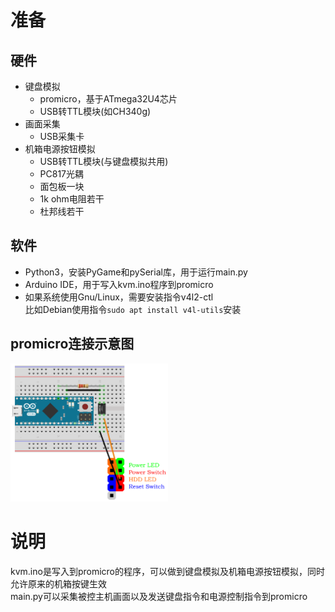 # 准备
## 硬件
- 键盘模拟
  - promicro，基于ATmega32U4芯片
  - USB转TTL模块(如CH340g)
- 画面采集
  - USB采集卡
- 机箱电源按钮模拟
  - USB转TTL模块(与键盘模拟共用)
  - PC817光耦
  - 面包板一块
  - 1k ohm电阻若干
  - 杜邦线若干
## 软件
- Python3，安装PyGame和pySerial库，用于运行main.py
- Arduino IDE，用于写入kvm.ino程序到promicro
- 如果系统使用Gnu/Linux，需要安装指令v4l2-ctl  
比如Debian使用指令`sudo apt install v4l-utils`安装
## promicro连接示意图
<img src="https://github.com/evilwarrior/ip-kvm/blob/main/Sketch.png" width="50%">

# 说明
kvm.ino是写入到promicro的程序，可以做到键盘模拟及机箱电源按钮模拟，同时允许原来的机箱按键生效  
main.py可以采集被控主机画面以及发送键盘指令和电源控制指令到promicro
